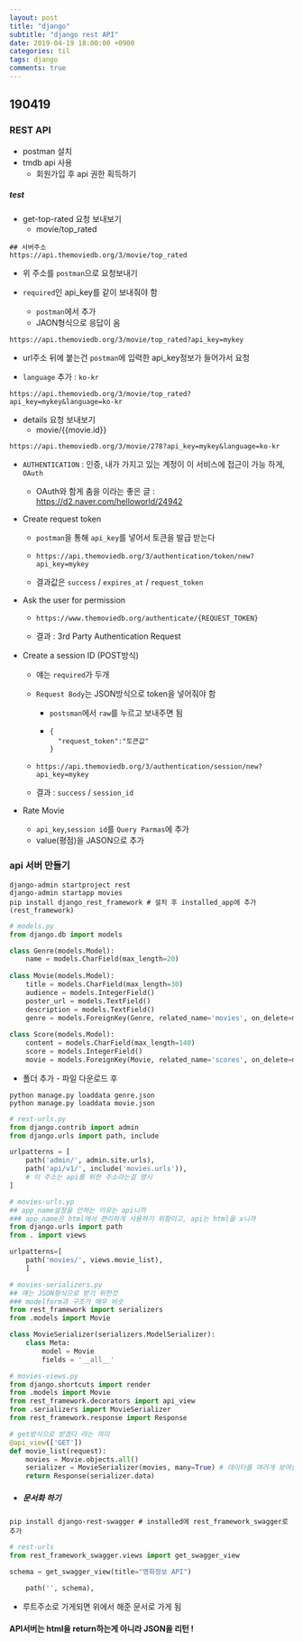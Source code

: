 ```yaml
---
layout: post
title: "django"
subtitle: "django rest API"
date: 2019-04-19 18:00:00 +0900
categories: til
tags: django
comments: true
---
```


## 190419



### REST API



- postman 설치
- tmdb api 사용
  - 회원가입 후 api 권한 획득하기

##### test



- get-top-rated 요청 보내보기
  - movie/top_rated

```
## 서버주소
https://api.themoviedb.org/3/movie/top_rated
```

- 위 주소를 `postman`으로 요청보내기

- `required`인 api_key를 같이 보내줘야 함
  - `postman`에서 추가
  - JAON형식으로 응답이 옴



```
https://api.themoviedb.org/3/movie/top_rated?api_key=mykey
```

- url주소 뒤에 붙는건 `postman`에 입력한 api_key정보가 들어가서 요청

- `language` 추가 : `ko-kr`

```
https://api.themoviedb.org/3/movie/top_rated?api_key=mykey&language=ko-kr
```



- details 요청 보내보기
  - movie/{{movie.id}}

```
https://api.themoviedb.org/3/movie/278?api_key=mykey&language=ko-kr
```



- `AUTHENTICATION` : 인증, 내가 가지고 있는 계정이 이 서비스에 접근이 가능 하게, `OAuth` 
  - OAuth와 함게 춤을 이라는 좋은 글 : <https://d2.naver.com/helloworld/24942>

- Create  request token

  - `postman`을 통해 `api_key`를 넣어서 토큰을 발급 받는다

  - ```
    https://api.themoviedb.org/3/authentication/token/new?api_key=mykey
    ```

  - 결과값은 `success` / `expires_at` / `request_token`

- Ask the user for permission

  - ```
    https://www.themoviedb.org/authenticate/{REQUEST_TOKEN}
    ```

  - 결과 : 3rd Party Authentication Request

- Create a session ID (POST방식)

  - 얘는 `required`가 두개

  - `Request Body`는 JSON방식으로 token을 넣어줘야 함

    - `postsman`에서 `raw`를 누르고 보내주면 됨

    - ```
      {
      	"request_token":"토큰값"
      }
      ```

  - ```
    https://api.themoviedb.org/3/authentication/session/new?api_key=mykey
    ```

  - 결과 : `success` / `session_id`



- Rate Movie
  - `api_key`,`session id`를 `Query Parmas`에 추가
  - value(평점)을 JASON으로 추가





### api 서버 만들기

```
django-admin startproject rest
django-admin startapp movies
pip install django_rest_framework # 설치 후 installed_app에 추가(rest_framework)
```



```python
# models.py
from django.db import models

class Genre(models.Model):
    name = models.CharField(max_length=20)
        
class Movie(models.Model):
    title = models.CharField(max_length=30)
    audience = models.IntegerField()
    poster_url = models.TextField()
    description = models.TextField()
    genre = models.ForeignKey(Genre, related_name='movies', on_delete=models.CASCADE)
    
class Score(models.Model):
    content = models.CharField(max_length=140)
    score = models.IntegerField()
    movie = models.ForeignKey(Movie, related_name='scores', on_delete=models.CASCADE)
```

- 폴더 추가 - 파일 다운로드 후

```
python manage.py loaddata genre.json
python manage.py loaddata movie.json
```



```python
# rest-urls.py
from django.contrib import admin
from django.urls import path, include

urlpatterns = [
    path('admin/', admin.site.urls),
    path('api/v1/', include('movies.urls')),
    # 이 주소는 api를 위한 주소라는걸 명시
]
```



```python
# movies-urls.yp
## app_name설정을 안하는 이유는 api니까
### app_name은 html에서 편리하게 사용하기 위함이고, api는 html을 x니까
from django.urls import path
from . import views

urlpatterns=[
    path('movies/', views.movie_list),
    ]
```



```python
# movies-serializers.py
## 얘는 JSON형식으로 받기 위한것
### modelform과 구조가 매우 비슷
from rest_framework import serializers
from .models import Movie

class MovieSerializer(serializers.ModelSerializer):
    class Meta:
        model = Movie
        fields = '__all__'
```



```python
# movies-views.py
from django.shortcuts import render
from .models import Movie
from rest_framework.decorators import api_view
from .serializers import MovieSerializer
from rest_framework.response import Response

# get방식으로 받겠다 라는 의미
@api_view(['GET'])
def movie_list(request):
    movies = Movie.objects.all()
    serializer = MovieSerializer(movies, many=True) # 데이터를 여러개 보여줄 때 주는 옵션
    return Response(serializer.data)
```

- ##### 문서화 하기

```
pip install django-rest-swagger # installed에 rest_framework_swagger로 추가
```



```python
# rest-urls
from rest_framework_swagger.views import get_swagger_view

schema = get_swagger_view(title="영화정보 API")

    path('', schema),
```

- 루트주소로 가게되면 위에서 해준 문서로 가게 됨



#### API서버는 html을 return하는게 아니라 JSON을 리턴 ! 







##### 




  


